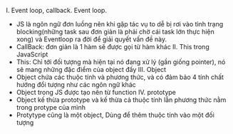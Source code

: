 I.	Event loop, callback.
Event loop.
-  JS là ngôn ngữ đơn luồng nên khi gặp tác vụ to dễ bị rơi vào tình trạng blocking(những task sau đơn giản là phải chờ cái task lớn thực hiện xong) và Eventloop ra đời để giải quyết vấn đề này.
- CallBack: đơn giản là 1 hàm sẽ được gọi từ hàm khác
II.	This trong JavaScript
- This: Chỉ tới đối tượng mà hiện tại nó đang xử lý (gần giống pointer), nó sẽ mang những đặc điểm của object đấy
III.	Object
- Object chứa các thuộc tính và phương thức, và có đảm bảo 4 tính chất hướng đổi tượng như các ngôn ngữ khác
- Object trong JS được tạo nên từ function
IV.	prototype
- Object kế thừa prototype và kế thừa cả thuộc tính lẫn phương thức nằm trong protype của mình 
- Protytype cũng là một object, Dùng để thêm thuộc tính vào một đối tượng
 
